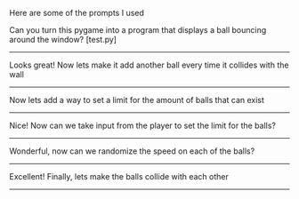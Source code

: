 Here are some of the prompts I used

Can you turn this pygame into a program that displays a ball bouncing around the window?
[test.py]

-------------------------

Looks great! Now lets make it add another ball every time it collides with the wall

-------------------------

Now lets add a way to set a limit for the amount of balls that can exist

-------------------------

Nice! Now can we take input from the player to set the limit for the balls?

-------------------------

Wonderful, now can we randomize the speed on each of the balls?

-------------------------

Excellent! Finally, lets make the balls collide with each other

-------------------------